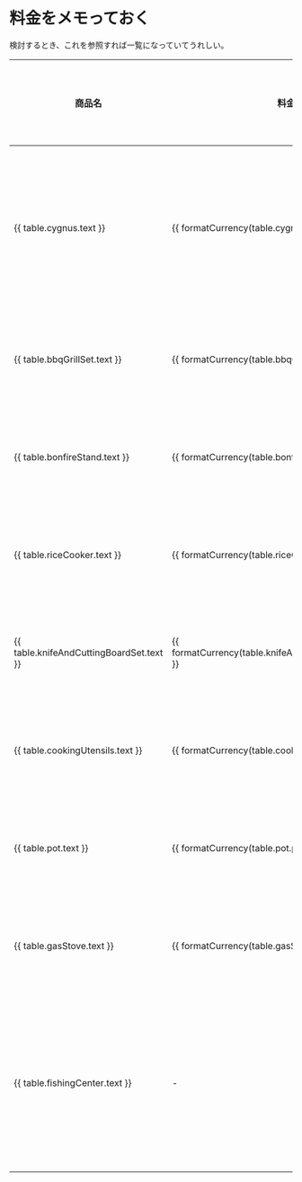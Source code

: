 # 料金をメモっておく

検討するとき、これを参照すれば一覧になっていてうれしい。

<script setup>

const MEMBER_NUM = 5;

// 合計算出のためにJSで管理
const table = {
    cygnus: {
        text: "ログコテージシグナス",
        price: 41800,
    },
    bbqGrillSet: {
        text: "バーベキューグリルセット",
        price: 1700,
    },
    bonfireStand: {
        text: "焚き火台",
        price: 1200,
    },
    riceCooker: {
        text: "電気炊飯器",
        price: 1000,
    },
    knifeAndCuttingBoardSet: {
        text: "包丁・まな板セット",
        price: 300,
    },
    cookingUtensils: {
        text: "調理器具各種",
        price: 100,
    },
    pot: {
        text: "鍋",
        price: 300,
    },
    gasStove: {
        text: "カセットコンロ(ガスなし)",
        price: 700,
    },
    fishingCenter: {
        text: "発知渓流釣りセンター",
        pricePerPerson: 2500,
    }
};

function formatCurrency(number) {
    // 数値を文字列に変換し、3桁ごとにカンマを挿入（アメリカ英語のロケールを使用）
    const formattedNumber = number.toLocaleString('en-US');
    // 先頭に「￥」を追加
    return `${formattedNumber}`;
}

// 合計金額を算出
// 引数にtrueを渡すと料金/人の合計を算出する
function totalFee(isPerPerson = false){
    const prices = Object.values(table).map(item => isPerPerson ? item.price / MEMBER_NUM : item.price);
    return prices.reduce((sum, price) => sum + price, 0)
}

</script>

| 商品名 | 料金 | 料金/人 | リファレンス |
| --- | --- | --- | --- |
| {{ table.cygnus.text }} | {{ formatCurrency(table.cygnus.price) }} | {{ formatCurrency(table.cygnus.price / MEMBER_NUM)}} | [シーズンカレンダー](https://www.star-forest.com/pages/58?b1316_date=2024-08), [料金表](https://www.star-forest.com/pages/74/#:~:text=%E8%BF%BD%E5%8A%A0%E3%81%A8%E3%81%AA%E3%82%8A%E3%81%BE%E3%81%99%E3%80%82-,%E3%83%AD%E3%82%B0%E3%82%B3%E3%83%86%E3%83%BC%E3%82%B8%E3%80%8C%E3%82%B7%E3%82%B0%E3%83%8A%E3%82%B9%E3%80%8D,-%E3%80%901%E6%A3%9F6)|
| {{ table.bbqGrillSet.text }} | {{ formatCurrency(table.bbqGrillSet.price) }} | {{ formatCurrency(table.bbqGrillSet.price / MEMBER_NUM)}} | [レンタル品一覧](https://www.star-forest.com/pages/41/#:~:text=%EF%BF%A5500-,%E3%83%90%E3%83%BC%E3%83%99%E3%82%AD%E3%83%A5%E3%83%BC%E3%82%B0%E3%83%AA%E3%83%AB%E3%82%BB%E3%83%83%E3%83%88,-%E2%80%BB%E9%89%84%E6%9D%BF%E3%83%BB%E7%B6%B2%E4%BB%98) |
| {{ table.bonfireStand.text }} | {{ formatCurrency(table.bonfireStand.price) }} | {{ formatCurrency(table.bonfireStand.price / MEMBER_NUM)}} | [レンタル品一覧](https://www.star-forest.com/pages/41/#:~:text=%EF%BF%A5200-,%E7%84%9A%E3%81%8D%E7%81%AB%E5%8F%B0,-%EF%BF%A51%2C200) |
| {{ table.riceCooker.text }} | {{ formatCurrency(table.riceCooker.price) }} | {{ formatCurrency(table.riceCooker.price / MEMBER_NUM)}} | [レンタル品一覧](https://www.star-forest.com/pages/41/#:~:text=%EF%BF%A5250-,%E9%9B%BB%E6%B0%97%E7%82%8A%E9%A3%AF%E5%99%A8,-%EF%BF%A51%2C000) |
| {{ table.knifeAndCuttingBoardSet.text }} | {{ formatCurrency(table.knifeAndCuttingBoardSet.price) }} | {{ formatCurrency(table.knifeAndCuttingBoardSet.price / MEMBER_NUM)}} | [レンタル品一覧](https://www.star-forest.com/pages/41/#:~:text=%EF%BF%A5200-,%E5%8C%85%E4%B8%81%E3%83%BB%E3%81%BE%E3%81%AA%E6%9D%BF%E3%82%BB%E3%83%83%E3%83%88,-%EF%BF%A5300) |
| {{ table.cookingUtensils.text }} | {{ formatCurrency(table.cookingUtensils.price) }} | {{ formatCurrency(table.cookingUtensils.price / MEMBER_NUM)}} | [レンタル品一覧](https://www.star-forest.com/pages/41/#:~:text=%EF%BF%A5200-,%E8%AA%BF%E7%90%86%E5%99%A8%E5%85%B7,-%E5%90%84%E7%A8%AE) |
| {{ table.pot.text }} | {{ formatCurrency(table.pot.price) }} | {{ formatCurrency(table.pot.price / MEMBER_NUM)}} | [レンタル品一覧](https://www.star-forest.com/pages/41/#:~:text=%EF%BF%A5500-,%E9%8D%8B,-%EF%BF%A5300) |
| {{ table.gasStove.text }} | {{ formatCurrency(table.gasStove.price) }} | {{ formatCurrency(table.gasStove.price / MEMBER_NUM)}} | [レンタル品一覧](https://www.star-forest.com/pages/41/#:~:text=%EF%BF%A5100-,%E3%82%AB%E3%82%BB%E3%83%83%E3%83%88%E3%82%B3%E3%83%B3%E3%83%AD,-%EF%BC%88%E3%82%AC%E3%82%B9%E3%81%AA%E3%81%97%EF%BC%89) |
| {{ table.fishingCenter.text }} | - | {{ formatCurrency(table.fishingCenter.pricePerPerson) }} | [星の降る森 -アクティビティ](https://www.star-forest.com/pages/22/#block242:~:text=%E3%80%90-,%E7%99%BA%E7%9F%A5%E6%B8%93%E6%B5%81%E9%87%A3%E3%82%8A%E3%82%BB%E3%83%B3%E3%82%BF%E3%83%BC,-%E3%80%91%0A%0A3%E6%9C%88) |

